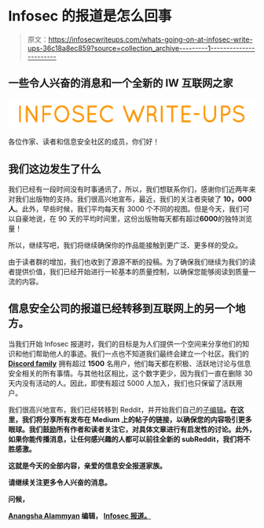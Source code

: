 # Infosec 的报道是怎么回事

> 原文：<https://infosecwriteups.com/whats-going-on-at-infosec-write-ups-36c18a8ec859?source=collection_archive---------1----------------------->

## 一些令人兴奋的消息和一个全新的 IW 互联网之家

![](img/90941b8715d7b99c2cc8fac7e4c6bf38.png)

各位作家、读者和信息安全社区的成员，你们好！

## 我们这边发生了什么

我们已经有一段时间没有时事通讯了，所以，我们想联系你们，感谢你们近两年来对我们出版物的支持。我们很高兴地宣布，最近，我们的关注者突破了 **10，000 人**。此外，早些时候，我们平均每天有 3000 个不同的视图。但是今天，我们可以自豪地说，在 90 天的平均时间里，这份出版物每天都有超过**6000**的独特浏览量！

所以，继续写吧，我们将继续确保你的作品能接触到更广泛、更多样的受众。

由于读者群的增加，我们也收到了源源不断的投稿。为了确保我们继续为我们的读者提供价值，我们已经开始进行一轮基本的质量控制，以确保您能够阅读到质量一流的内容。

## 信息安全公司的报道已经转移到互联网上的另一个地方。

当我们开始 Infosec 报道时，我们的目标是为人们提供一个空间来分享他们的知识和他们帮助他人的事迹。我们一点也不知道我们最终会建立一个社区。我们的 [**Discord family**](https://medium.com/bugbountywriteup/from-slack-to-discord-infosec-community-has-a-new-home-d563585f3ee2) 拥有超过 **1500** 名用户，他们每天都在积极、活跃地讨论与信息安全相关的所有事情。与其他社区相比，这个数字更少，因为我们一直在删除 30 天内没有活动的人。因此，即使有超过 5000 人加入，我们也只保留了活跃用户。

我们很高兴地宣布，我们已经转移到 Reddit，并开始我们自己的[子编辑](https://www.reddit.com/r/InfoSecWriteups/)**。在这里，我们将分享所有发布在 Medium 上的帖子的链接，以确保您的内容吸引更多眼球。我们鼓励所有作者和读者关注它，对具体文章进行有启发性的讨论。此外，如果你能传播消息，让任何感兴趣的人都可以前往全新的 subReddit，我们将不胜感激。**

**这就是今天的全部内容，亲爱的信息安全报道家族。**

**请继续关注更多令人兴奋的消息。**

**问候，**

**[Anangsha Alammyan](https://medium.com/@anangsha_)
编辑， [Infosec 报道。](https://medium.com/bugbountywriteup)**